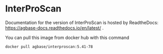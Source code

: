 # InterProScan

Documentation for the version of InterProScan is hosted by ReadtheDocs: https://agbase-docs.readthedocs.io/en/latest/ . 

You can pull this image from docker hub with this command
```
docker pull agbase/interproscan:5.41-78
```